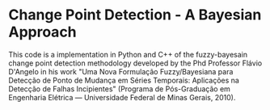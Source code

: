 # Change Point Detection - A Bayesian Approach
This code is a implementation in Python and C++ of the fuzzy-bayesain change point detection methodology developed by the Phd Professor Flávio D'Angelo in his work "Uma Nova Formulação Fuzzy/Bayesiana para Detecção de Ponto de Mudança em Séries Temporais: Aplicações na Detecção de Falhas Incipientes" (Programa de Pós-Graduação em Engenharia Elétrica — Universidade Federal de Minas Gerais, 2010).
